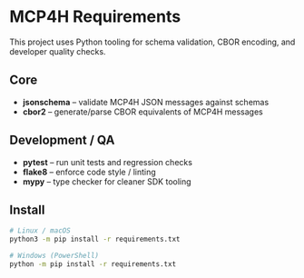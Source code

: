 # MCP4H Requirements

This project uses Python tooling for schema validation, CBOR encoding, and developer quality checks.

## Core
- **jsonschema** – validate MCP4H JSON messages against schemas
- **cbor2** – generate/parse CBOR equivalents of MCP4H messages

## Development / QA
- **pytest** – run unit tests and regression checks
- **flake8** – enforce code style / linting
- **mypy** – type checker for cleaner SDK tooling

## Install
```bash
# Linux / macOS
python3 -m pip install -r requirements.txt

# Windows (PowerShell)
python -m pip install -r requirements.txt
```

